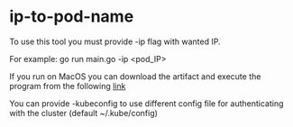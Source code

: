 # ip-to-pod-name

To use this tool you must provide -ip flag with wanted IP.

For example: go run main.go -ip <pod_IP>

If you run on MacOS you can download the artifact and execute the program from the following [link](https://github.com/ronenl1/ip-to-pod-name/releases/download/0.0.1/ip-to-pod-name)

You can provide -kubeconfig to use different config file for authenticating with the cluster (default ~/.kube/config)

